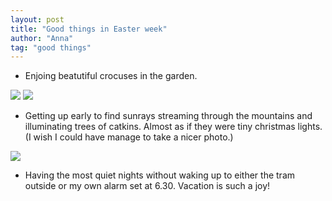 ```yaml
---
layout: post
title: "Good things in Easter week"
author: "Anna"
tag: "good things"
---
```


* Enjoing beatutiful crocuses in the garden. 

<img border="0" src="https://live.staticflickr.com/7840/40639566893_bd8fe54cd7_c.jpg
">
<img border="0" src="https://live.staticflickr.com/65535/32673997107_9cb9a45ec4_c.jpg
">

* Getting up early to find sunrays streaming through the mountains and illuminating trees of catkins. Almost as if they were tiny christmas lights. (I wish I could have manage to take a nicer photo.)

<img border="0" src="https://live.staticflickr.com/65535/33739428928_fde781af08_c.jpg
">

* Having the most quiet nights without waking up to either the tram outside or my own alarm set at 6.30. Vacation is such a joy!

